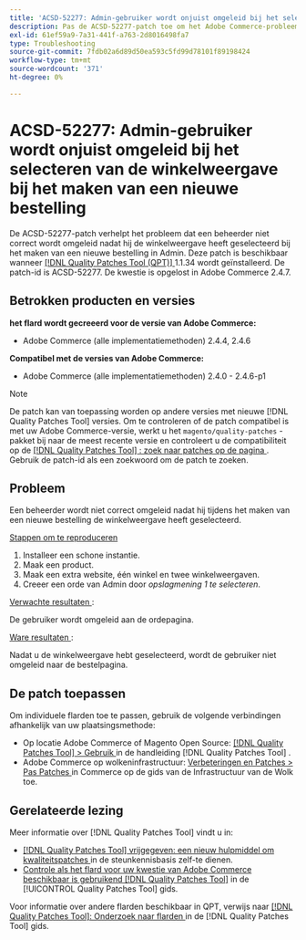 ```yaml
---
title: 'ACSD-52277: Admin-gebruiker wordt onjuist omgeleid bij het selecteren van de winkelweergave bij het maken van een nieuwe bestelling'
description: Pas de ACSD-52277-patch toe om het Adobe Commerce-probleem op te lossen waarbij een beheerder niet correct wordt omgeleid nadat hij de winkelweergave heeft geselecteerd bij het maken van een nieuwe bestelling in Admin.
exl-id: 61ef59a9-7a31-441f-a763-2d8016498fa7
type: Troubleshooting
source-git-commit: 7fdb02a6d89d50ea593c5fd99d78101f89198424
workflow-type: tm+mt
source-wordcount: '371'
ht-degree: 0%

---
```


# ACSD-52277: Admin-gebruiker wordt onjuist omgeleid bij het selecteren van de winkelweergave bij het maken van een nieuwe bestelling

De ACSD-52277-patch verhelpt het probleem dat een beheerder niet correct wordt omgeleid nadat hij de winkelweergave heeft geselecteerd bij het maken van een nieuwe bestelling in Admin. Deze patch is beschikbaar wanneer [[!DNL Quality Patches Tool (QPT)] ](https://experienceleague.adobe.com/nl/docs/commerce-operations/tools/quality-patches-tool/quality-patches-tool-to-self-serve-quality-patches) 1.1.34 wordt geïnstalleerd. De patch-id is ACSD-52277. De kwestie is opgelost in Adobe Commerce 2.4.7.

## Betrokken producten en versies

**het flard wordt gecreeerd voor de versie van Adobe Commerce:**

* Adobe Commerce (alle implementatiemethoden) 2.4.4, 2.4.6

**Compatibel met de versies van Adobe Commerce:**

* Adobe Commerce (alle implementatiemethoden) 2.4.0 - 2.4.6-p1

>[!NOTE]
>
>De patch kan van toepassing worden op andere versies met nieuwe [!DNL Quality Patches Tool] versies. Om te controleren of de patch compatibel is met uw Adobe Commerce-versie, werkt u het `magento/quality-patches` -pakket bij naar de meest recente versie en controleert u de compatibiliteit op de [[!DNL Quality Patches Tool] : zoek naar patches op de pagina ](https://experienceleague.adobe.com/tools/commerce-quality-patches/index.html?lang=nl-NL) . Gebruik de patch-id als een zoekwoord om de patch te zoeken.

## Probleem

Een beheerder wordt niet correct omgeleid nadat hij tijdens het maken van een nieuwe bestelling de winkelweergave heeft geselecteerd.

<u> Stappen om te reproduceren </u>

1. Installeer een schone instantie.
1. Maak een product.
1. Maak een extra website, één winkel en twee winkelweergaven.
1. Creeer een orde van Admin door *opslagmening 1 te selecteren*.

<u> Verwachte resultaten </u>:

De gebruiker wordt omgeleid aan de ordepagina.

<u> Ware resultaten </u>:

Nadat u de winkelweergave hebt geselecteerd, wordt de gebruiker niet omgeleid naar de bestelpagina.

## De patch toepassen

Om individuele flarden toe te passen, gebruik de volgende verbindingen afhankelijk van uw plaatsingsmethode:

* Op locatie Adobe Commerce of Magento Open Source: [[!DNL Quality Patches Tool] > Gebruik ](/help/tools/quality-patches-tool/usage.md) in de handleiding [!DNL Quality Patches Tool] .
* Adobe Commerce op wolkeninfrastructuur: [ Verbeteringen en Patches > Pas Patches ](https://experienceleague.adobe.com/docs/commerce-cloud-service/user-guide/develop/upgrade/apply-patches.html?lang=nl-NL) in Commerce op de gids van de Infrastructuur van de Wolk toe.

## Gerelateerde lezing

Meer informatie over [!DNL Quality Patches Tool] vindt u in:

* [[!DNL Quality Patches Tool]  vrijgegeven: een nieuw hulpmiddel om kwaliteitspatches ](https://experienceleague.adobe.com/nl/docs/commerce-operations/tools/quality-patches-tool/quality-patches-tool-to-self-serve-quality-patches) in de steunkennisbasis zelf-te dienen.
* [ Controle als het flard voor uw kwestie van Adobe Commerce beschikbaar is gebruikend  [!DNL Quality Patches Tool]](/help/tools/quality-patches-tool/patches-available-in-qpt/check-patch-for-magento-issue-with-magento-quality-patches.md) in de [!UICONTROL Quality Patches Tool] gids.


Voor informatie over andere flarden beschikbaar in QPT, verwijs naar [[!DNL Quality Patches Tool]: Onderzoek naar flarden ](https://experienceleague.adobe.com/tools/commerce-quality-patches/index.html?lang=nl-NL) in de [!DNL Quality Patches Tool] gids.
